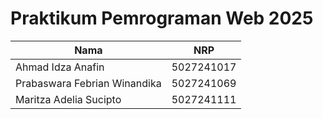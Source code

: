 # Praktikum Pemrograman Web 2025

  |       Nama        |     NRP    |
  |-------------------|------------|
  | Ahmad Idza Anafin | 5027241017 |
  | Prabaswara Febrian Winandika  | 5027241069 |
  | Maritza Adelia Sucipto  | 5027241111 |
